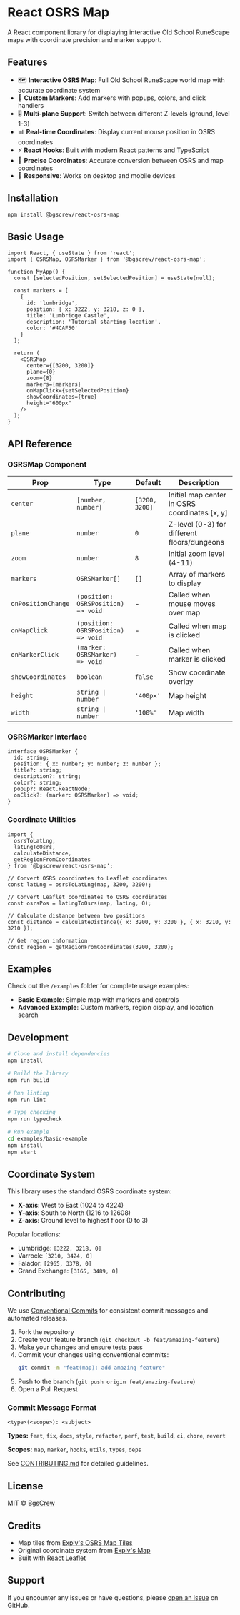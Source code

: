 # React OSRS Map

A React component library for displaying interactive Old School RuneScape maps with coordinate precision and marker support.

## Features

- 🗺️ **Interactive OSRS Map**: Full Old School RuneScape world map with accurate coordinate system
- 📍 **Custom Markers**: Add markers with popups, colors, and click handlers
- 🎚️ **Multi-plane Support**: Switch between different Z-levels (ground, level 1-3)
- 📊 **Real-time Coordinates**: Display current mouse position in OSRS coordinates
- ⚡ **React Hooks**: Built with modern React patterns and TypeScript
- 🎯 **Precise Coordinates**: Accurate conversion between OSRS and map coordinates
- 📱 **Responsive**: Works on desktop and mobile devices

## Installation

```bash
npm install @bgscrew/react-osrs-map
```

## Basic Usage

```tsx
import React, { useState } from 'react';
import { OSRSMap, OSRSMarker } from '@bgscrew/react-osrs-map';

function MyApp() {
  const [selectedPosition, setSelectedPosition] = useState(null);

  const markers = [
    {
      id: 'lumbridge',
      position: { x: 3222, y: 3218, z: 0 },
      title: 'Lumbridge Castle',
      description: 'Tutorial starting location',
      color: '#4CAF50'
    }
  ];

  return (
    <OSRSMap
      center={[3200, 3200]}
      plane={0}
      zoom={8}
      markers={markers}
      onMapClick={setSelectedPosition}
      showCoordinates={true}
      height="600px"
    />
  );
}
```

## API Reference

### OSRSMap Component

| Prop | Type | Default | Description |
|------|------|---------|-------------|
| `center` | `[number, number]` | `[3200, 3200]` | Initial map center in OSRS coordinates [x, y] |
| `plane` | `number` | `0` | Z-level (0-3) for different floors/dungeons |
| `zoom` | `number` | `8` | Initial zoom level (4-11) |
| `markers` | `OSRSMarker[]` | `[]` | Array of markers to display |
| `onPositionChange` | `(position: OSRSPosition) => void` | - | Called when mouse moves over map |
| `onMapClick` | `(position: OSRSPosition) => void` | - | Called when map is clicked |
| `onMarkerClick` | `(marker: OSRSMarker) => void` | - | Called when marker is clicked |
| `showCoordinates` | `boolean` | `false` | Show coordinate overlay |
| `height` | `string \| number` | `'400px'` | Map height |
| `width` | `string \| number` | `'100%'` | Map width |

### OSRSMarker Interface

```tsx
interface OSRSMarker {
  id: string;
  position: { x: number; y: number; z: number };
  title?: string;
  description?: string;
  color?: string;
  popup?: React.ReactNode;
  onClick?: (marker: OSRSMarker) => void;
}
```

### Coordinate Utilities

```tsx
import { 
  osrsToLatLng, 
  latLngToOsrs, 
  calculateDistance,
  getRegionFromCoordinates 
} from '@bgscrew/react-osrs-map';

// Convert OSRS coordinates to Leaflet coordinates
const latLng = osrsToLatLng(map, 3200, 3200);

// Convert Leaflet coordinates to OSRS coordinates
const osrsPos = latLngToOsrs(map, latLng, 0);

// Calculate distance between two positions
const distance = calculateDistance({ x: 3200, y: 3200 }, { x: 3210, y: 3210 });

// Get region information
const region = getRegionFromCoordinates(3200, 3200);
```

## Examples

Check out the `/examples` folder for complete usage examples:

- **Basic Example**: Simple map with markers and controls
- **Advanced Example**: Custom markers, region display, and location search

## Development

```bash
# Clone and install dependencies
npm install

# Build the library
npm run build

# Run linting
npm run lint

# Type checking
npm run typecheck

# Run example
cd examples/basic-example
npm install
npm start
```

## Coordinate System

This library uses the standard OSRS coordinate system:

- **X-axis**: West to East (1024 to 4224)
- **Y-axis**: South to North (1216 to 12608)  
- **Z-axis**: Ground level to highest floor (0 to 3)

Popular locations:
- Lumbridge: `[3222, 3218, 0]`
- Varrock: `[3210, 3424, 0]`
- Falador: `[2965, 3378, 0]`
- Grand Exchange: `[3165, 3489, 0]`

## Contributing

We use [Conventional Commits](https://www.conventionalcommits.org/) for consistent commit messages and automated releases.

1. Fork the repository
2. Create your feature branch (`git checkout -b feat/amazing-feature`)
3. Make your changes and ensure tests pass
4. Commit your changes using conventional commits:
   ```bash
   git commit -m "feat(map): add amazing feature"
   ```
5. Push to the branch (`git push origin feat/amazing-feature`)
6. Open a Pull Request

### Commit Message Format
```
<type>(<scope>): <subject>
```

**Types:** `feat`, `fix`, `docs`, `style`, `refactor`, `perf`, `test`, `build`, `ci`, `chore`, `revert`

**Scopes:** `map`, `marker`, `hooks`, `utils`, `types`, `deps`

See [CONTRIBUTING.md](./CONTRIBUTING.md) for detailed guidelines.

## License

MIT © [BgsCrew](https://github.com/BgsCrew)

## Credits

- Map tiles from [Explv's OSRS Map Tiles](https://github.com/Explv/osrs_map_tiles)
- Original coordinate system from [Explv's Map](https://github.com/Explv/explv.github.io)
- Built with [React Leaflet](https://react-leaflet.js.org/)

## Support

If you encounter any issues or have questions, please [open an issue](https://github.com/BgsCrew/osrs-map-react/issues) on GitHub.